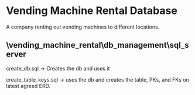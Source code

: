 # Vending Machine Rental Database
A company renting out vending machines to different locations.

## \vending_machine_rental\db_management\sql_server
create_db.sql -> Creates the db and uses it

create_table_keys.sql -> uses the db and creates the table, PKs, and FKs on latest agreed ERD.
